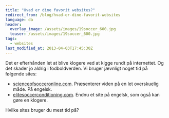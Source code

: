 ```yaml
---
title: "Hvad er dine favorit websites?"
redirect_from: /blog/hvad-er-dine-favorit-websites
language: da
header:
  overlay_image: /assets/images/19soccer_600.jpg
  teaser: /assets/images/19soccer_600.jpg
tags:
  - websites
last_modified_at: 2013-04-03T17:45:30Z
---
```


Det er efterhånden let at blive klogere ved at kigge rundt på internettet. Og det skader jo aldrig i fodboldverden. Vi bruger jævnligt noget tid på følgende sites:

- [scienceofsocceronline.com](http://www.scienceofsocceronline.com/). Præsenterer viden på en let overskuelig måde. På engelsk.
- [elitesoccerconditioning.com](http://www.elitesoccerconditioning.com). Endnu et site på engelsk, som også kan gøre en klogere.

Hvilke sites bruger du mest tid på?
